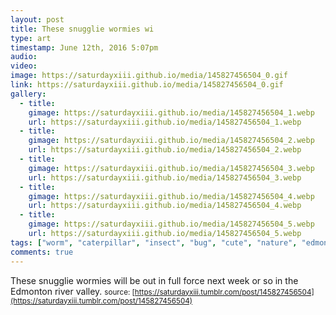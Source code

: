```yaml
---
layout: post
title: These snugglie wormies wi
type: art
timestamp: June 12th, 2016 5:07pm
audio: 
video: 
image: https://saturdayxiii.github.io/media/145827456504_0.gif
link: https://saturdayxiii.github.io/media/145827456504_0.gif
gallery:
  - title: 
    gimage: https://saturdayxiii.github.io/media/145827456504_1.webp
    url: https://saturdayxiii.github.io/media/145827456504_1.webp
  - title: 
    gimage: https://saturdayxiii.github.io/media/145827456504_2.webp
    url: https://saturdayxiii.github.io/media/145827456504_2.webp
  - title: 
    gimage: https://saturdayxiii.github.io/media/145827456504_3.webp
    url: https://saturdayxiii.github.io/media/145827456504_3.webp
  - title: 
    gimage: https://saturdayxiii.github.io/media/145827456504_4.webp
    url: https://saturdayxiii.github.io/media/145827456504_4.webp
  - title: 
    gimage: https://saturdayxiii.github.io/media/145827456504_5.webp
    url: https://saturdayxiii.github.io/media/145827456504_5.webp
tags: ["worm", "caterpillar", "insect", "bug", "cute", "nature", "edmonton", "summer", "larva", "photography"]
comments: true
---
```

These snugglie wormies will be out in full force next week or so in the Edmonton river valley.
<small>source: [https://saturdayxiii.tumblr.com/post/145827456504](https://saturdayxiii.tumblr.com/post/145827456504)</small>